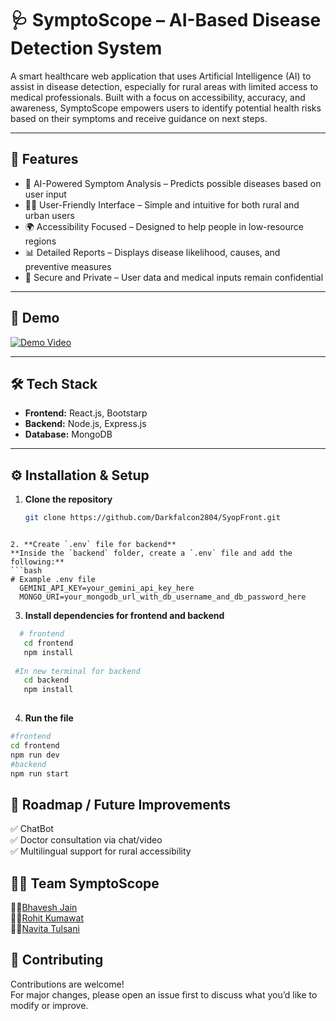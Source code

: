 # 🩺 SymptoScope – AI-Based Disease Detection System

A smart healthcare web application that uses Artificial Intelligence (AI) to assist in disease detection, especially for rural areas with limited access to medical professionals.
Built with a focus on accessibility, accuracy, and awareness, SymptoScope empowers users to identify potential health risks based on their symptoms and receive guidance on next steps.


---

## 🚀 Features

- 🤖 AI-Powered Symptom Analysis – Predicts possible diseases based on user input 
- 👨‍⚕️ User-Friendly Interface – Simple and intuitive for both rural and urban users  
- 🌍 Accessibility Focused – Designed to help people in low-resource regions 
- 📊 Detailed Reports – Displays disease likelihood, causes, and preventive measures 
- 🔐 Secure and Private – User data and medical inputs remain confidential

---

## 🎥 Demo
   
[![Demo Video](https://img.youtube.com/vi/3s27Ux-qBAU/0.jpg)](https://youtu.be/3s27Ux-qBAU)
 

---

## 🛠️ Tech Stack

- **Frontend:** React.js, Bootstarp 
- **Backend:** Node.js, Express.js  
- **Database:** MongoDB  

---

## ⚙️ Installation & Setup

1. **Clone the repository**  
   ```bash
   git clone https://github.com/Darkfalcon2804/SyopFront.git

  ```

2. **Create `.env` file for backend**
**Inside the `backend` folder, create a `.env` file and add the following:**
  ```bash
  # Example .env file
    GEMINI_API_KEY=your_gemini_api_key_here
    MONGO_URI=your_mongodb_url_with_db_username_and_db_password_here
   ``` 
3. **Install dependencies for frontend and backend**
```bash
  # frontend      
   cd frontend
   npm install
   
 #In new terminal for backend
   cd backend
   npm install
   
 ```
4. **Run the file**
```bash
#frontend
cd frontend
npm run dev
#backend
npm run start

```

## 📌 Roadmap / Future Improvements
✅ ChatBot <br>
✅ Doctor consultation via chat/video <br>
✅ Multilingual support for rural accessibility

## 🧑‍💻 Team SymptoScope
👨‍💻[Bhavesh Jain](https://www.linkedin.com/in/bhavesh-jain28/) <br>
👨‍💻[Rohit Kumawat](https://www.linkedin.com/in/rohit-kumawattt/) <br>
👨‍💻[Navita Tulsani](https://www.linkedin.com/in/navita-tulsani-b05607277/)

## 🤝 Contributing
Contributions are welcome! <br>
For major changes, please open an issue first to discuss what you’d like to modify or improve.